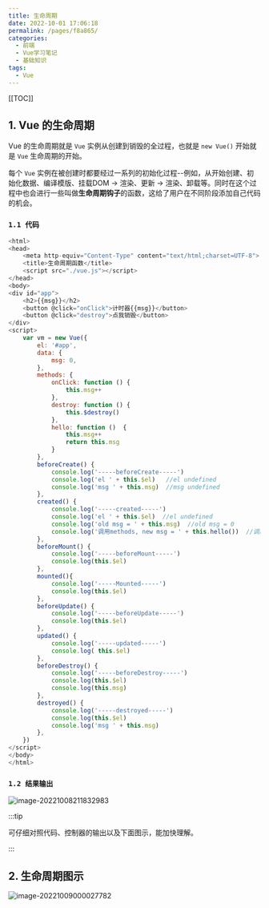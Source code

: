 ```yaml
---
title: 生命周期
date: 2022-10-01 17:06:18
permalink: /pages/f8a865/
categories:
  - 前端
  - Vue学习笔记
  - 基础知识
tags:
  - Vue
---
```


[[TOC]]

## 1. Vue 的生命周期

Vue 的生命周期就是 `Vue` 实例从创建到销毁的全过程，也就是 `new Vue()` 开始就是 `Vue` 生命周期的开始。

每个 `Vue` 实例在被创建时都要经过一系列的初始化过程--例如，从开始创建、初始化数据、编译模版、挂载DOM -> 渲染、更新 -> 渲染、卸载等。同时在这个过程中也会进行一些叫做**生命周期钩子**的函数，这给了用户在不同阶段添加自己代码的机会。

### `1.1 代码`

```js
<html>
<head>
    <meta http-equiv="Content-Type" content="text/html;charset=UTF-8">
    <title>生命周期函数</title>
    <script src="./vue.js"></script>
</head>
<body>
<div id="app">
    <h2>{{msg}}</h2>
    <button @click="onClick">计时器{{msg}}</button>
    <button @click="destroy">点我销毁</button>
</div>
<script>
    var vm = new Vue({
        el: '#app',
        data: {
            msg: 0,
        },
        methods: {
            onClick: function () {
                this.msg++
            },
            destroy: function () {
                this.$destroy()
            },
            hello: function ()  {
                this.msg++
                return this.msg
            }
        },
        beforeCreate() {
            console.log('-----beforeCreate-----')
            console.log('el ' + this.$el)   //el undefined
            console.log('msg ' + this.msg)  //msg undefined
        },
        created() {
            console.log('-----created-----')
            console.log('el ' + this.$el)  //el undefined
            console.log('old msg = ' + this.msg)  //old msg = 0
            console.log('调用methods, new msg = ' + this.hello())  //调用methods, new msg = 1
        },
        beforeMount() {
            console.log('-----beforeMount-----')
            console.log(this.$el)
        },
        mounted(){
            console.log('-----Mounted-----')
            console.log(this.$el)
        },
        beforeUpdate() {
            console.log('-----beforeUpdate-----')
            console.log(this.$el)
        },
        updated() {
            console.log('-----updated-----')
            console.log( this.$el)
        },
        beforeDestroy() {
            console.log('-----beforeDestroy-----')
            console.log(this.$el)
            console.log(this.msg)
        },
        destroyed() {
            console.log('-----destroyed-----')
            console.log(this.$el)
            console.log('msg ' + this.msg)
        },
    })
</script>
</body>
</html>
```

### `1.2 结果输出`



![image-20221008211832983](https://picgo-1257291029.cos.ap-shanghai.myqcloud.com/blog_img%2Fvue-lifecycle-result.png)

:::tip

可仔细对照代码、控制器的输出以及下面图示，能加快理解。

:::

## 2. 生命周期图示

![image-20221009000027782](https://picgo-1257291029.cos.ap-shanghai.myqcloud.com/blog_img/vue-lifecycle.png)
